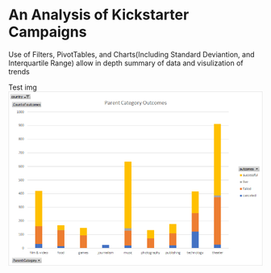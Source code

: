 # An Analysis of Kickstarter Campaigns
Use of Filters, PivotTables, and Charts(Including Standard Deviantion, and Interquartile Range)
allow in depth summary of data and visulization of trends


Test img
![Test Chart](Excell%20Crowd%20funing%20Analysis%20Chart.png)
